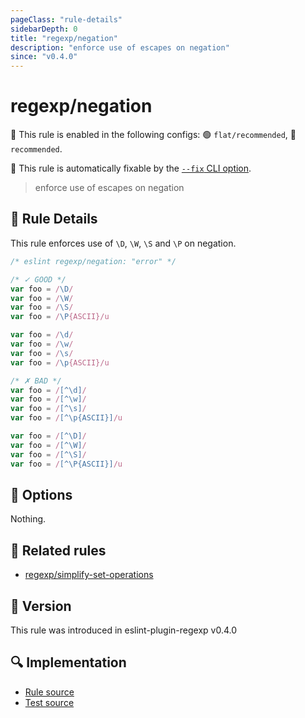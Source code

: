 ```yaml
---
pageClass: "rule-details"
sidebarDepth: 0
title: "regexp/negation"
description: "enforce use of escapes on negation"
since: "v0.4.0"
---
```

# regexp/negation

💼 This rule is enabled in the following configs: 🟢 `flat/recommended`, 🔵 `recommended`.

🔧 This rule is automatically fixable by the [`--fix` CLI option](https://eslint.org/docs/latest/user-guide/command-line-interface#--fix).

<!-- end auto-generated rule header -->

> enforce use of escapes on negation

## :book: Rule Details

This rule enforces use of `\D`, `\W`, `\S` and `\P` on negation.

<eslint-code-block fix>

```js
/* eslint regexp/negation: "error" */

/* ✓ GOOD */
var foo = /\D/
var foo = /\W/
var foo = /\S/
var foo = /\P{ASCII}/u

var foo = /\d/
var foo = /\w/
var foo = /\s/
var foo = /\p{ASCII}/u

/* ✗ BAD */
var foo = /[^\d]/
var foo = /[^\w]/
var foo = /[^\s]/
var foo = /[^\p{ASCII}]/u

var foo = /[^\D]/
var foo = /[^\W]/
var foo = /[^\S]/
var foo = /[^\P{ASCII}]/u
```

</eslint-code-block>

## :wrench: Options

Nothing.

## :couple: Related rules

- [regexp/simplify-set-operations]

[regexp/simplify-set-operations]: ./simplify-set-operations.md

## :rocket: Version

This rule was introduced in eslint-plugin-regexp v0.4.0

## :mag: Implementation

- [Rule source](https://github.com/ota-meshi/eslint-plugin-regexp/blob/master/lib/rules/negation.ts)
- [Test source](https://github.com/ota-meshi/eslint-plugin-regexp/blob/master/tests/lib/rules/negation.ts)
